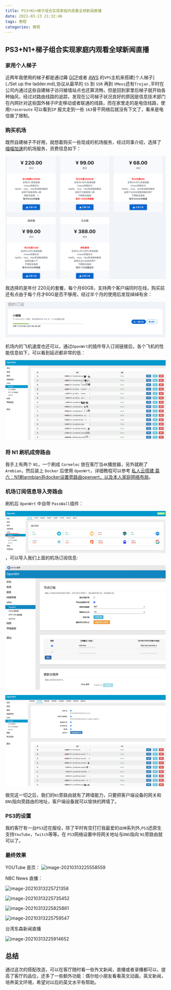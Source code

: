 ```yaml
---
title: PS3+N1+梯子组合实现家庭内观看全球新闻直播
date: 2021-03-13 21:32:46
tags: 教程
categories: 教程
---
```



## PS3+N1+梯子组合实现家庭内观看全球新闻直播

### 家用个人梯子
近两年我使用的梯子都是通过薅 [GCP](cloud.google.com)或者 [AWS](aws.amazon.com) 的`VPS`主机来搭建[个人梯子](./Set up the ladder.md),协议从最早的 `SS` 到 `SSR` 再到 `VMess`还有`Trojan` ,平时在公司内通过这些自建梯子访问被墙站点也还算流畅，但是回到家里后梯子就开始各种抽风，经过对路由线路的追踪，发现在公司梯子状况良好的原因是信息技术部门在内网针对这些国外梯子IP走移动或者联通的线路，而在家里走的是电信线路，使用`traceroute` 可以看到`IP` 报文走到一些 `163`骨干网络后就没有下文了，看来是电信做了限制。

### 购买机场
既然自建梯子不好用，就想着购买一些现成的机场服务，经过同事介绍，选择了 [喵喵加速](https://v2ray.life/#/register?code=SCYvm46H)的机场服务，资费信息如下：

![image-20210313221019220](../assets/images/image-20210313221019220.png)

我选择的是年付 220元的套餐，每个月60GB，支持两个客户端同时在线，购买前还有点由于每个月才60G是否不够用，经过半个月的使用后发现绰绰有余：

![image-20210313221227375](../assets/images/image-20210313221227375.png)

机场内的飞机速度也还可以，通过`OpenWrt`的插件导入订阅链接后，各个飞机的性能信息如下，可以看到延迟都非常的低：

![image-20210313222444005](../assets/images/image-20210313222444005.png)


### 将 N1 刷机成旁路由
我手上有两个 `N1`，一个刷成 `Coreelec` 放在客厅当`4K`播放器，另外就刷了 `Armbian`，然后装上 `Docker` 后使用 `OpenWrt`，详细教程可以参考 [私人云搭建 篇六：N1刷armbian并docker设置旁路由openwrt，以及本人家庭网络布局](https://post.smzdm.com/p/akm7q5xk/)。

### 机场订阅信息导入旁路由
刷机后 `OpenWrt` 中自带 `PassWall`插件：

![image-20210313222041676](../assets/images/image-20210313222041676.png)，可以导入我们上面的机场订阅信息:

![image-20210313222255376](../assets/images/image-20210313222255376.png)

![image-20210313222343651](../assets/images/image-20210313222343651.png)

做完这一切之后，我们的`N1`旁路由就有了跨墙能力，只要把客户端设备的网关和`DNS`指向旁路由的地址，客户端设备就可以愉快的跨墙了。

### PS3的设置
我的客厅有一台`PS3`还在服役，除了平时有空打打我最爱的`战神`系列外,`PS3`还原生支持`YouTube`，`Twitch`等等。在 `PS3`网络设置中将网关地址与`DNS`指向 `N1`旁路由就可以了。

### 最终效果

YOUTube 首页：
![image-20210313225558559](../assets/images/image-20210313225558559.png)

NBC News 直播：

![image-20210313225721358](../assets/images/image-20210313225721358.png)

![image-20210313225735452](../assets/images/image-20210313225735452.png)

![image-20210313225825861](../assets/images/image-20210313225825861.png)

![image-20210313225759547](../assets/images/image-20210313225759547.png)

台湾东森新闻直播

![image-20210313225914652](../assets/images/image-20210313225914652.png)

## 总结

通过这次的搭配改造，可以在客厅随时看一些外文新闻，直播或者录播都可以，提高了客厅的品位，还多了一些额外功能：偶尔给小朋友看看英文动画，英文新闻，培养英文环境，希望对以后的英文水平有帮助。